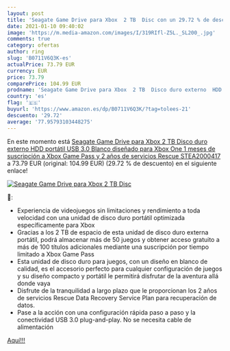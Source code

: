 ```yaml
---
layout: post
title: 'Seagate Game Drive para Xbox  2 TB  Disc con un 29.72 % de descuento'
date: 2021-01-10 09:40:02
image: 'https://m.media-amazon.com/images/I/319RIfl-Z5L._SL200_.jpg'
comments: true
category: ofertas
author: ring
slug: 'B0711V6Q3K-es'
actualPrice: 73.79 EUR
currency: EUR
price: 73.79
comparePrice: 104.99 EUR
prodname: 'Seagate Game Drive para Xbox  2 TB  Disco duro externo  HDD portátil  USB 3.0  Blanco  diseñado para Xbox One  1 meses de suscripción a Xbox Game Pass  y 2 años de servicios Rescue  STEA2000417 '
country: 'es'
flag: '🇪🇸'
buyurl: 'https://www.amazon.es/dp/B0711V6Q3K/?tag=tolees-21'
descuento: '29.72'
average: '77.95793103448275'
---
```


En este momento está [Seagate Game Drive para Xbox  2 TB  Disco duro externo  HDD portátil  USB 3.0  Blanco  diseñado para Xbox One  1 meses de suscripción a Xbox Game Pass  y 2 años de servicios Rescue  STEA2000417 ](https://www.amazon.es/dp/B0711V6Q3K/?tag=tolees-21) a 73.79 EUR (original: 104.99 EUR) (29.72 %  de descuento) en el siguiente enlace!

[![Seagate Game Drive para Xbox  2 TB  Disc](https://m.media-amazon.com/images/I/319RIfl-Z5L._SL200_.jpg)](https://www.amazon.es/dp/B0711V6Q3K/?tag=tolees-21)

🔎:

- Experiencia de videojuegos sin limitaciones y rendimiento a toda velocidad con una unidad de disco duro portátil optimizada específicamente para Xbox
- Gracias a los 2 TB de espacio de esta unidad de disco duro externa portátil, podrá almacenar más de 50 juegos y obtener acceso gratuito a más de 100 títulos adicionales mediante una suscripción por tiempo limitado a Xbox Game Pass
- Esta unidad de disco duro para juegos, con un diseño en blanco de calidad, es el accesorio perfecto para cualquier configuración de juegos y su diseño compacto y portátil le permitirá disfrutar de la aventura allá donde vaya
- Disfrute de la tranquilidad a largo plazo que le proporcionan los 2 años de servicios Rescue Data Recovery Service Plan para recuperación de datos.
- Pase a la acción con una configuración rápida paso a paso y la conectividad USB 3.0 plug-and-play. No se necesita cable de alimentación

[Aquí!!!](https://www.amazon.es/dp/B0711V6Q3K/?tag=tolees-21)
